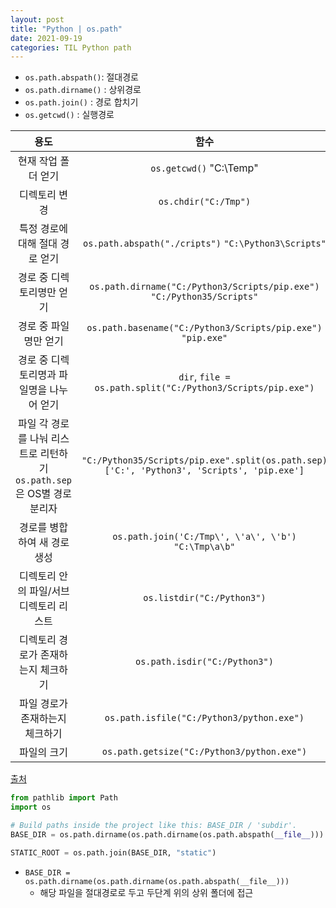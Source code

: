 ```yaml
---
layout: post
title: "Python | os.path"
date: 2021-09-19
categories: TIL Python path
---
```


- `os.path.abspath()`: 절대경로
- `os.path.dirname()` : 상위경로
- `os.path.join()` : 경로 합치기
- `os.getcwd()` : 실행경로

|                                  용도                                  |                                             함수                                             |
| :--------------------------------------------------------------------: | :------------------------------------------------------------------------------------------: |
|                          현재 작업 폴더 얻기                           |                                  `os.getcwd()` \"C:\Temp\"                                   |
|                             디렉토리 변경                              |                                     `os.chdir("C:/Tmp")`                                     |
|                    특정 경로에 대해 절대 경로 얻기                     |                     `os.path.abspath("./cripts")` `"C:\Python3\Scripts"`                     |
|                       경로 중 디렉토리명만 얻기                        |           `os.path.dirname("C:/Python3/Scripts/pip.exe")` `"C:/Python35/Scripts"`            |
|                         경로 중 파일명만 얻기                          |                 `os.path.basename("C:/Python3/Scripts/pip.exe")` `"pip.exe"`                 |
|               경로 중 디렉토리명과 파일명을 나누어 얻기                |                 `dir`, `file = os.path.split("C:/Python3/Scripts/pip.exe")`                  |
| 파일 각 경로를 나눠 리스트로 리턴하기 `os.path.sep`은 OS별 경로 분리자 | `"C:/Python35/Scripts/pip.exe".split(os.path.sep)` `['C:', 'Python3', 'Scripts', 'pip.exe']` |
|                      경로를 병합하여 새 경로 생성                      |                    `os.path.join('C:/Tmp\', \'a\', \'b')` `"C:\Tmp\a\b"`                     |
|                 디렉토리 안의 파일/서브디렉토리 리스트                 |                                  `os.listdir("C:/Python3")`                                  |
|                  디렉토리 경로가 존재하는지 체크하기                   |                                `os.path.isdir("C:/Python3")`                                 |
|                    파일 경로가 존재하는지 체크하기                     |                          `os.path.isfile("C:/Python3/python.exe")`                           |
|                              파일의 크기                               |                          `os.path.getsize("C:/Python3/python.exe")`                          |

[출처](https://itmining.tistory.com/122)

```python
from pathlib import Path
import os

# Build paths inside the project like this: BASE_DIR / 'subdir'.
BASE_DIR = os.path.dirname(os.path.dirname(os.path.abspath(__file__)))

STATIC_ROOT = os.path.join(BASE_DIR, "static")

```

- `BASE_DIR = os.path.dirname(os.path.dirname(os.path.abspath(__file__)))`
  - 해당 파일을 절대경로로 두고 두단계 위의 상위 폴더에 접근
